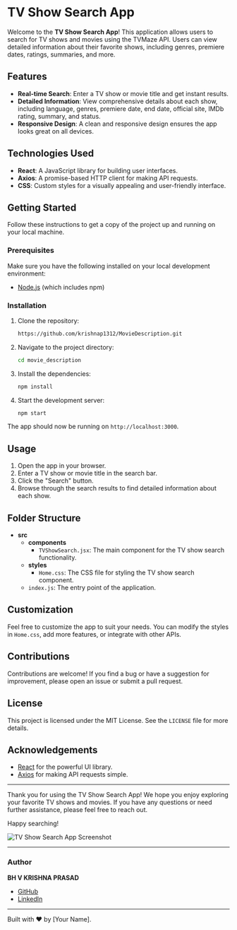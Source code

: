 # TV Show Search App

Welcome to the **TV Show Search App**! This application allows users to search for TV shows and movies using the TVMaze API. Users can view detailed information about their favorite shows, including genres, premiere dates, ratings, summaries, and more.

## Features

- **Real-time Search**: Enter a TV show or movie title and get instant results.
- **Detailed Information**: View comprehensive details about each show, including language, genres, premiere date, end date, official site, IMDb rating, summary, and status.
- **Responsive Design**: A clean and responsive design ensures the app looks great on all devices.

## Technologies Used

- **React**: A JavaScript library for building user interfaces.
- **Axios**: A promise-based HTTP client for making API requests.
- **CSS**: Custom styles for a visually appealing and user-friendly interface.

## Getting Started

Follow these instructions to get a copy of the project up and running on your local machine.

### Prerequisites

Make sure you have the following installed on your local development environment:

- [Node.js](https://nodejs.org/) (which includes npm)

### Installation

1. Clone the repository:
   ```bash
   https://github.com/krishnap1312/MovieDescription.git
   ```
2. Navigate to the project directory:
   ```bash
   cd movie_description
   ```
3. Install the dependencies:
   ```bash
   npm install
   ```
4. Start the development server:
   ```bash
   npm start
   ```

The app should now be running on `http://localhost:3000`.

## Usage

1. Open the app in your browser.
2. Enter a TV show or movie title in the search bar.
3. Click the "Search" button.
4. Browse through the search results to find detailed information about each show.

## Folder Structure

- **src**
  - **components**
    - `TVShowSearch.jsx`: The main component for the TV show search functionality.
  - **styles**
    - `Home.css`: The CSS file for styling the TV show search component.
  - `index.js`: The entry point of the application.

## Customization

Feel free to customize the app to suit your needs. You can modify the styles in `Home.css`, add more features, or integrate with other APIs.

## Contributions

Contributions are welcome! If you find a bug or have a suggestion for improvement, please open an issue or submit a pull request.

## License

This project is licensed under the MIT License. See the `LICENSE` file for more details.

## Acknowledgements


- [React](https://reactjs.org/) for the powerful UI library.
- [Axios](https://axios-http.com/) for making API requests simple.

---

Thank you for using the TV Show Search App! We hope you enjoy exploring your favorite TV shows and movies. If you have any questions or need further assistance, please feel free to reach out.

Happy searching!

![TV Show Search App Screenshot](screenshot.png)  <!-- Add a screenshot of your app here -->

---

### Author

**BH V KRISHNA PRASAD**
- [GitHub](https://github.com/krishnap1312)
- [LinkedIn](https://www.linkedin.com/in/BhVKrishnaPrasad/)


---

Built with ❤️ by [Your Name].
